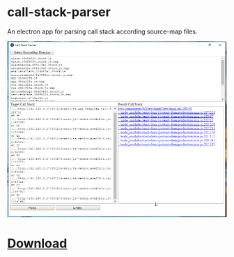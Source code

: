 # call-stack-parser
An electron app for parsing call stack according source-map files.

![GitHub Logo](./images/s.png)

# [Download](https://github.com/wangtao0101/call-stack-parser/releases)
